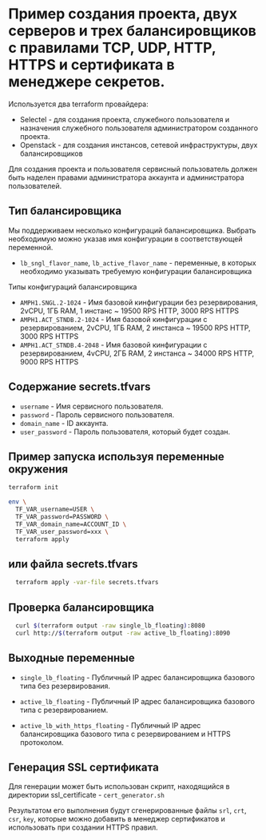 # Пример создания проекта, двух серверов и трех балансировщиков с правилами TCP, UDP, HTTP, HTTPS и сертификата в менеджере секретов.

Используется два terraform провайдера:
- Selectel - для создания проекта, служебного пользователя и назначения служебного пользователя администратором созданного проекта.
- Openstack - для создания инстансов, сетевой инфраструктуры, двух балансировщиков

Для создания проекта и пользователя сервисный пользователь должен быть наделен правами администратора аккаунта и администратора пользователей.

## Тип балансировщика

Мы поддерживаем несколько конфигураций балансировщика. Выбрать необходимую можно указав имя конфигурации в соответствующей переменной.

* `lb_sngl_flavor_name`, `lb_active_flavor_name` - переменные, в которых необходимо указывать требуемую конфигурации балансировщика

Типы конфигураций балансировщика

* `AMPH1.SNGL.2-1024` - Имя базовой кинфигурации без резервирования, 2vCPU, 1ГБ RAM, 1 инстанс ~ 19500 RPS HTTP, 3000 RPS HTTPS
* `AMPH1.ACT_STNDB.2-1024` - Имя базовой кинфигурации с резервированием, 2vCPU, 1ГБ RAM, 2 инстанса ~ 19500 RPS HTTP, 3000 RPS HTTPS
* `AMPH1.ACT_STNDB.4-2048` - Имя базовой кинфигурации с резервированием, 4vCPU, 2ГБ RAM, 2 инстанса ~ 34000 RPS HTTP, 9000 RPS HTTPS

## Содержание secrets.tfvars

  * `username` - Имя сервисного пользователя.
  * `password` - Пароль сервисного пользователя.
  * `domain_name` - ID аккаунта.
  * `user_password` - Пароль пользователя, который будет создан.

## Пример запуска используя переменные окружения

```sh
terraform init

env \
  TF_VAR_username=USER \
  TF_VAR_password=PASSWORD \
  TF_VAR_domain_name=ACCOUNT_ID \
  TF_VAR_user_password=xxx \
  terraform apply
```

## или файла secrets.tfvars

```sh
  terraform apply -var-file secrets.tfvars
```

## Проверка балансировщика

```sh
  curl $(terraform output -raw single_lb_floating):8080
  curl http://$(terraform output -raw active_lb_floating):8090
```

## Выходные переменные

  * `single_lb_floating` - Публичный IP адрес балансировщика базового типа без резервирования.

  * `active_lb_floating` - Публичный IP адрес балансировщика базового типа с резервированием.

  * `active_lb_with_https_floating` - Публичный IP адрес балансировщика базового типа с резервированием и HTTPS протоколом.

## Генерация SSL сертификата

Для генерации может быть использован скрипт, находящийся в директории ssl_certificate - ```cert_generator.sh```

Результатом его выполнения будут сгенерированные файлы ```srl```, ```crt```, ```csr```, ```key```, которые можно добавить в менеджер сертификатов и использовать при создании HTTPS правил.
